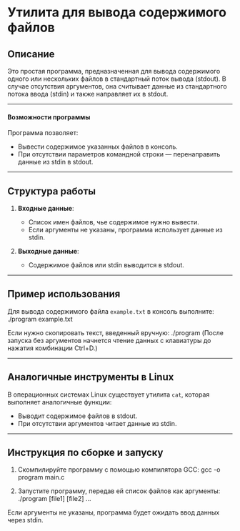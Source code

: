 # Утилита для вывода содержимого файлов

## Описание
Это простая программа, предназначенная для вывода содержимого одного или нескольких файлов в стандартный поток вывода (stdout). В случае отсутствия аргументов, она считывает данные из стандартного потока ввода (stdin) и также направляет их в stdout.

---

#### Возможности программы
Программа позволяет:
- Вывести содержимое указанных файлов в консоль.
- При отсутствии параметров командной строки — перенаправить данные из stdin в stdout.

---

## Структура работы
1. **Входные данные**:
   - Список имен файлов, чье содержимое нужно вывести.
   - Если аргументы не указаны, программа использует данные из stdin.

2. **Выходные данные**:
   - Содержимое файлов или stdin выводится в stdout.

---

## Пример использования
Для вывода содержимого файла `example.txt` в консоль выполните:
./program example.txt

Если нужно скопировать текст, введенный вручную:
./program
(После запуска без аргументов начнется чтение данных с клавиатуры до нажатия комбинации Ctrl+D.)

---

## Аналогичные инструменты в Linux
В операционных системах Linux существует утилита `cat`, которая выполняет аналогичные функции:
- Выводит содержимое файлов в stdout.
- При отсутствии аргументов читает данные из stdin.

---

## Инструкция по сборке и запуску
1. Скомпилируйте программу с помощью компилятора GCC:
      gcc -o program main.c

2. Запустите программу, передав ей список файлов как аргументы:
      ./program [file1] [file2] ...


Если аргументы не указаны, программа будет ожидать ввод данных через stdin.
